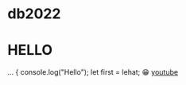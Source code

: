 
# db2022
# HELLO
...
{
	console.log("Hello");
	let first = lehat;
:grin:
[youtube](https://www.youtube.com)
